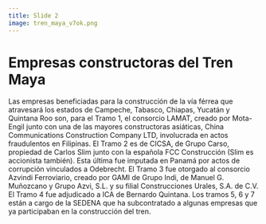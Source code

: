 ```yaml
---
title: Slide 2
image: tren_maya_v7ok.png
---
```


# Empresas constructoras del Tren Maya

Las empresas beneficiadas para la construcción de la vía férrea que atravesará los estados de Campeche, Tabasco, Chiapas, Yucatán y Quintana Roo son, para el Tramo 1, el consorcio LAMAT, creado por Mota-Engil junto con una de las mayores constructoras asiáticas, China Communications Construction Company LTD, involucrada en actos fraudulentos en Filipinas. El Tramo 2 es de CICSA, de Grupo Carso, propiedad de Carlos Slim junto con la española FCC Construcción (Slim es accionista también). Esta última fue imputada en Panamá por actos de corrupción vinculados a Odebrecht. El Tramo 3 fue otorgado al consorcio Azvindi Ferroviario, creado por GAMI de Grupo Indi, de Manuel G. Muñozcano y Grupo Azvi, S.L. y su filial Construcciones Urales, S.A. de C.V. El Tramo 4 fue adjudicado a ICA de Bernardo Quintana. Los tramos 5, 6 y 7 están a cargo de la SEDENA que ha subcontratado a algunas empresas que ya participaban en la construcción del tren.
